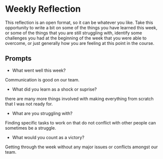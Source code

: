 # Weekly Reflection
This reflection is an open format, so it can be whatever you like. Take this opportunity to write a bit on some of the things you have learned this week, or some of the things that you are still struggling with, identify some challenges you had at the beginning of the week that you were able to overcome, or just generally how you are feeling at this point in the course.

## Prompts
- What went well this week?

Communication is good on our team.

- What did you learn as a shock or suprise?

there are many more things involved with making everything from scratch that I was not ready for.

- What are you struggling with?

Finding specific tasks to work on that do not conflict with other people can sometimes be a struggle.

- What would you count as a victory?

Getting through the week without any major issues or conflicts amongst our team. 
